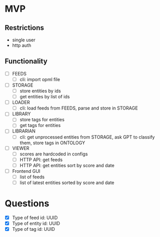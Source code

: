 
# MVP

## Restrictions

- single user
- http auth

## Functionality

- [ ] FEEDS
  - [ ] cli: import opml file
- [ ] STORAGE
  - [ ] store entities by ids
  - [ ] get entities by list of ids
- [ ] LOADER
  - [ ] cli: load feeds from FEEDS, parse and store in STORAGE
- [ ] LIBRARY
  - [ ] store tags for entities
  - [ ] get tags for entities
- [ ] LIBRARIAN
  - [ ] cli: get unprocessed entities from STORAGE, ask GPT to classify them, store tags in ONTOLOGY
- [ ] VIEWER
  - [ ] scores are hardcoded in configs
  - [ ] HTTP API: get feeds
  - [ ] HTTP API: get entities sort by score and date
- [ ] Frontend GUI
  - [ ] list of feeds
  - [ ] list of latest entities sorted by score and date

# Questions

- [x] Type of feed id: UUID
- [x] Type of entity id: UUID
- [x] Type of tag id: UUID
